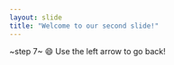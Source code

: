 ```yaml
---
layout: slide
title: "Welcome to our second slide!"
---
```

~step 7~ :smile:
Use the left arrow to go back!